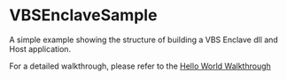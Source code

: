 # VBSEnclaveSample

A simple example showing the structure of building a VBS Enclave dll and Host application.

For a detailed walkthrough, please refer to the [Hello World Walkthrough](../../docs/HelloWorldWalkthrough.md)
